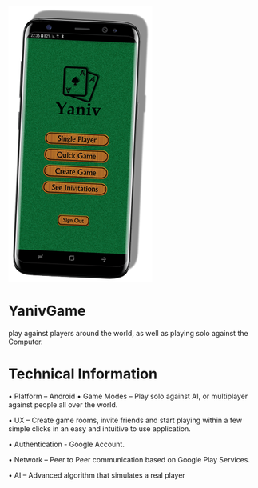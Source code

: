 ![](https://github.com/idonava/YanivGame/blob/master/img1.png)

# YanivGame
play against players around the world, as well as playing solo against the Computer.

# Technical Information
• Platform – Android
• Game Modes – Play solo against AI, or multiplayer against people all over the world. 

• UX – Create game rooms, invite friends and start playing within a few simple clicks in an easy and intuitive to use application.

• Authentication - Google Account.

• Network – Peer to Peer communication based on Google Play Services.

• AI – Advanced algorithm that simulates a real player

